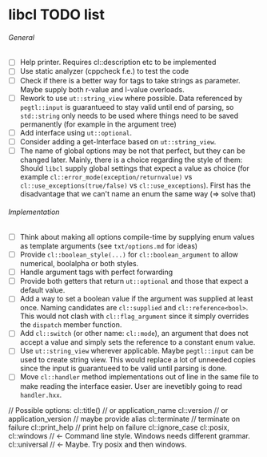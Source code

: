 # libcl TODO list

###### General
- [ ] Help printer. Requires cl::description etc to be implemented
- [ ] Use static analyzer (cppcheck f.e.) to test the code
- [ ] Check if there is a better way for tags to take strings as parameter. Maybe supply both r-value and l-value overloads.
- [ ] Rework to use `ut::string_view` where possible. Data referenced by `pegtl::input` is guarantueed to stay valid until end of parsing, so `std::string` only needs to be used where things need to be saved permanently (for example in the argument tree) 
- [ ] Add interface using `ut::optional`.
- [ ] Consider adding a get-Interface based on `ut::string_view`.
- [ ] The name of global options may be not that perfect, but they can be changed later. Mainly, there is a choice regarding the style of them: Should `libcl` supply global settings that expect a value as choice (for example `cl::error_mode(exception/returnvalue)` vs `cl::use_exceptions(true/false)`  vs `cl::use_exceptions`). First has the disadvantage that we can't name an enum the same way (=> solve that)

###### Implementation
- [ ] Think about making all options compile-time by supplying enum values as template arguments (see `txt/options.md` for ideas)
- [ ] Provide `cl::boolean_style(...)`  for `cl::boolean_argument` to allow numerical, boolalpha or both styles.
- [ ] Handle argument tags with perfect forwarding
- [ ] Provide both getters that return `ut::optional` and those that expect a default value.
- [ ] Add a way to set a boolean value if the argument was supplied at least once. Naming candidates are `cl::supplied` and `cl::reference<bool>`. This would not clash with `cl::flag_argument` since it simply overrides the `dispatch` member function.
- [ ] Add `cl::switch` (or other name: `cl::mode`), an argument that does not accept a value and simply sets the reference to a constant enum value.
- [ ] Use `ut::string_view` wherever applicable. Maybe `pegtl::input` can be used to create string view. This would replace a lot of unneeded copies since the input is guarantueed to be valid until parsing is done.
- [ ] Move `cl::handler` method implementations out of line in the same file to make reading the interface easier. User are inevetibly going to read `handler.hxx`.

// Possible options:
cl::title() // or application_name
cl::version // or application_version  // maybe provide alias
cl::terminate // terminate on failure
cl::print_help // print help on failure
cl::ignore_case
cl::posix, cl::windows // <- Command line style. Windows needs different grammar.
cl::universal // <- Maybe. Try posix and then windows.

```


